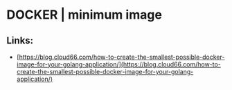 # DOCKER \| minimum image

## Links:

* [https://blog.cloud66.com/how-to-create-the-smallest-possible-docker-image-for-your-golang-application/](https://blog.cloud66.com/how-to-create-the-smallest-possible-docker-image-for-your-golang-application/)



